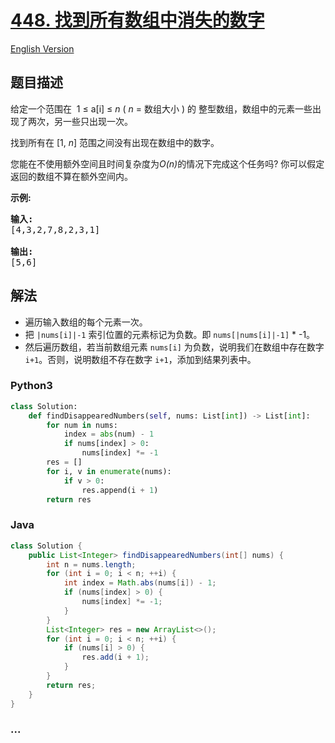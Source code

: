 # [448. 找到所有数组中消失的数字](https://leetcode-cn.com/problems/find-all-numbers-disappeared-in-an-array)

[English Version](https://github.com/yanglr/leetcode-ac/blob/master/assets/0400-0499/0448.Find%20All%20Numbers%20Disappeared%20in%20an%20Array/README_EN.md)

## 题目描述

<!-- 这里写题目描述 -->

<p>给定一个范围在&nbsp; 1 &le; a[i] &le; <em>n</em> (&nbsp;<em>n</em> = 数组大小 ) 的 整型数组，数组中的元素一些出现了两次，另一些只出现一次。</p>

<p>找到所有在 [1, <em>n</em>] 范围之间没有出现在数组中的数字。</p>

<p>您能在不使用额外空间且时间复杂度为<em>O(n)</em>的情况下完成这个任务吗? 你可以假定返回的数组不算在额外空间内。</p>

<p><strong>示例:</strong></p>

<pre>
<strong>输入:</strong>
[4,3,2,7,8,2,3,1]

<strong>输出:</strong>
[5,6]
</pre>


## 解法

<!-- 这里可写通用的实现逻辑 -->

- 遍历输入数组的每个元素一次。
- 把 `|nums[i]|-1` 索引位置的元素标记为负数。即 `nums[|nums[i]|-1]` \* -1。
- 然后遍历数组，若当前数组元素 `nums[i]` 为负数，说明我们在数组中存在数字 `i+1`。否则，说明数组不存在数字 `i+1`，添加到结果列表中。

<!-- tabs:start -->

### **Python3**

<!-- 这里可写当前语言的特殊实现逻辑 -->

```python
class Solution:
    def findDisappearedNumbers(self, nums: List[int]) -> List[int]:
        for num in nums:
            index = abs(num) - 1
            if nums[index] > 0:
                nums[index] *= -1
        res = []
        for i, v in enumerate(nums):
            if v > 0:
                res.append(i + 1)
        return res
```

### **Java**

<!-- 这里可写当前语言的特殊实现逻辑 -->

```java
class Solution {
    public List<Integer> findDisappearedNumbers(int[] nums) {
        int n = nums.length;
        for (int i = 0; i < n; ++i) {
            int index = Math.abs(nums[i]) - 1;
            if (nums[index] > 0) {
                nums[index] *= -1;
            }
        }
        List<Integer> res = new ArrayList<>();
        for (int i = 0; i < n; ++i) {
            if (nums[i] > 0) {
                res.add(i + 1);
            }
        }
        return res;
    }
}
```

### **...**

```

```

<!-- tabs:end -->
